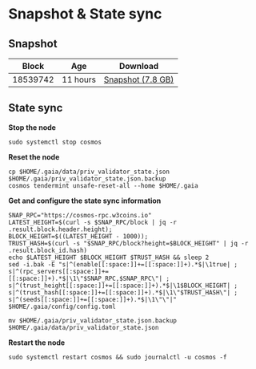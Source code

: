 # Snapshot & State sync

## Snapshot

|     Block   |     Age     |   Download  |
| ----------- | ----------- | ----------- |
|   18539742   |  11 hours | [Snapshot (7.8 GB)](https://s3.eu-central-1.amazonaws.com/w3coins.io/snapshots/cosmos-mainnet/cosmos_snapsot_latest.tar.lz4)  |

## State sync

**Stop the node**

```
sudo systemctl stop cosmos
```

**Reset the node**

```
cp $HOME/.gaia/data/priv_validator_state.json $HOME/.gaia/priv_validator_state.json.backup
cosmos tendermint unsafe-reset-all --home $HOME/.gaia
```

**Get and configure the state sync information**

```
SNAP_RPC="https://cosmos-rpc.w3coins.io"
LATEST_HEIGHT=$(curl -s $SNAP_RPC/block | jq -r .result.block.header.height);
BLOCK_HEIGHT=$((LATEST_HEIGHT - 1000));
TRUST_HASH=$(curl -s "$SNAP_RPC/block?height=$BLOCK_HEIGHT" | jq -r .result.block_id.hash) 
echo $LATEST_HEIGHT $BLOCK_HEIGHT $TRUST_HASH && sleep 2
sed -i.bak -E "s|^(enable[[:space:]]+=[[:space:]]+).*$|\1true| ;
s|^(rpc_servers[[:space:]]+=[[:space:]]+).*$|\1\"$SNAP_RPC,$SNAP_RPC\"| ;
s|^(trust_height[[:space:]]+=[[:space:]]+).*$|\1$BLOCK_HEIGHT| ;
s|^(trust_hash[[:space:]]+=[[:space:]]+).*$|\1\"$TRUST_HASH\"| ;
s|^(seeds[[:space:]]+=[[:space:]]+).*$|\1\"\"|" $HOME/.gaia/config/config.toml
```

```
mv $HOME/.gaia/priv_validator_state.json.backup $HOME/.gaia/data/priv_validator_state.json
```

**Restart the node**

```
sudo systemctl restart cosmos && sudo journalctl -u cosmos -f
```

####
